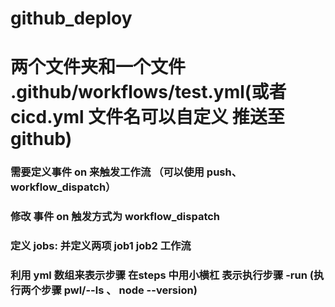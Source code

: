 # github_deploy

# 两个文件夹和一个文件 .github/workflows/test.yml(或者cicd.yml 文件名可以自定义 推送至github)

### 需要定义事件 on 来触发工作流 （可以使用 push、workflow_dispatch）

### 修改 事件 on 触发方式为 workflow_dispatch

### 定义 jobs: 并定义两项 job1 job2 工作流

### 利用 yml 数组来表示步骤 在steps 中用小横杠 表示执行步骤 -run (执行两个步骤 pwl/--ls 、 node --version)